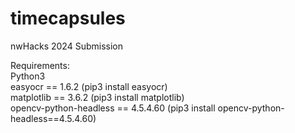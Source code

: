 # timecapsules
nwHacks 2024 Submission <br>

Requirements: <br>
Python3 <br>
easyocr == 1.6.2 (pip3 install easyocr) <br>
matplotlib == 3.6.2 (pip3 install matplotlib) <br>
opencv-python-headless == 4.5.4.60 (pip3 install opencv-python-headless==4.5.4.60) <br>

